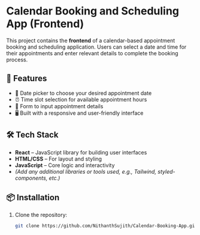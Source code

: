 # Calendar Booking and Scheduling App (Frontend)

This project contains the **frontend** of a calendar-based appointment booking and scheduling application. Users can select a date and time for their appointments and enter relevant details to complete the booking process.

## 🚀 Features

- 📅 Date picker to choose your desired appointment date  
- ⏰ Time slot selection for available appointment hours  
- 📝 Form to input appointment details  
- 🖥️ Built with a responsive and user-friendly interface

## 🛠️ Tech Stack

- **React** – JavaScript library for building user interfaces  
- **HTML/CSS** – For layout and styling  
- **JavaScript** – Core logic and interactivity  
- *(Add any additional libraries or tools used, e.g., Tailwind, styled-components, etc.)*

## 📦 Installation

1. Clone the repository:

   ```bash
   git clone https://github.com/NithanthSujith/Calendar-Booking-App.git
